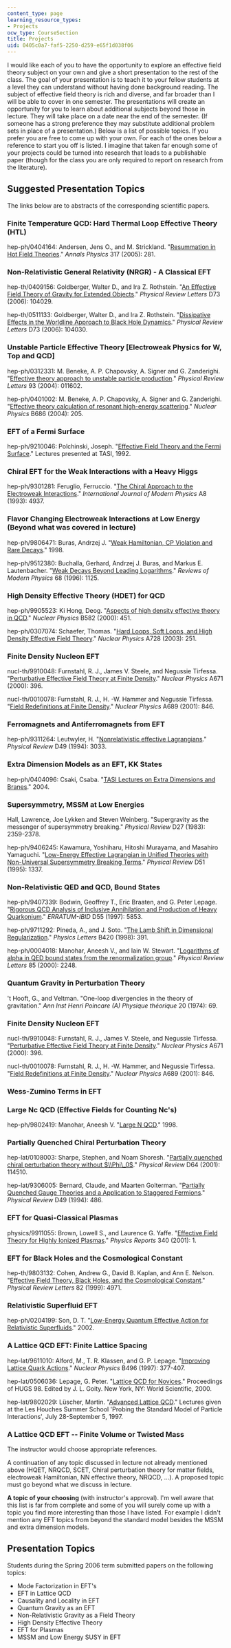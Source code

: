 ```yaml
---
content_type: page
learning_resource_types:
- Projects
ocw_type: CourseSection
title: Projects
uid: 0405c0a7-faf5-2250-d259-e65f1d038f06
---
```


I would like each of you to have the opportunity to explore an effective field theory subject on your own and give a short presentation to the rest of the class. The goal of your presentation is to teach it to your fellow students at a level they can understand without having done background reading. The subject of effective field theory is rich and diverse, and far broader than I will be able to cover in one semester. The presentations will create an opportunity for you to learn about additional subjects beyond those in lecture. They will take place on a date near the end of the semester. (If someone has a strong preference they may substitute additional problem sets in place of a presentation.) Below is a list of possible topics. If you prefer you are free to come up with your own. For each of the ones below a reference to start you off is listed. I imagine that taken far enough some of your projects could be turned into research that leads to a publishable paper (though for the class you are only required to report on research from the literature).

Suggested Presentation Topics
-----------------------------

The links below are to abstracts of the corresponding scientific papers.

### Finite Temperature QCD: Hard Thermal Loop Effective Theory (HTL)

hep-ph/0404164: Andersen, Jens O., and M. Strickland. "[Resummation in Hot Field Theories](http://de.arxiv.org/abs/hep-ph/0404164)." _Annals Physics_ 317 (2005): 281.

### Non-Relativistic General Relativity (NRGR) - A Classical EFT

hep-th/0409156: Goldberger, Walter D., and Ira Z. Rothstein. "[An Effective Field Theory of Gravity for Extended Objects](http://de.arxiv.org/abs/hep-th/0409156)." _Physical Review Letters_ D73 (2006): 104029.

hep-th/0511133: Goldberger, Walter D., and Ira Z. Rothstein. "[Dissipative Effects in the Worldline Approach to Black Hole Dynamics](http://de.arxiv.org/abs/hep-th/0511133)." _Physical Review Letters_ D73 (2006): 104030.

### Unstable Particle Effective Theory \[Electroweak Physics for W, Top and QCD\]

hep-ph/0312331: M. Beneke, A. P. Chapovsky, A. Signer and G. Zanderighi. "[Effective theory approach to unstable particle production](http://de.arxiv.org/abs/hep-ph/0312331)." _Physical Review Letters_ 93 (2004): 011602.

hep-ph/0401002: M. Beneke, A. P. Chapovsky, A. Signer and G. Zanderighi. "[Effective theory calculation of resonant high-energy scattering](http://de.arxiv.org/abs/hep-ph/0401002)." _Nuclear Physics_ B686 (2004): 205.

### EFT of a Fermi Surface

hep-ph/9210046: Polchinski, Joseph. "[Effective Field Theory and the Fermi Surface](http://de.arxiv.org/abs/hep-th/9210046)." Lectures presented at TASI, 1992.

### Chiral EFT for the Weak Interactions with a Heavy Higgs

hep-ph/9301281: Feruglio, Ferruccio. "[The Chiral Approach to the Electroweak Interactions](http://de.arxiv.org/abs/hep-ph/9301281)." _International Journal of Modern Physics_ A8 (1993): 4937.

### Flavor Changing Electroweak Interactions at Low Energy (Beyond what was covered in lecture)

hep-ph/9806471: Buras, Andrzej J. "[Weak Hamiltonian, CP Violation and Rare Decays](http://de.arxiv.org/abs/hep-ph/9806471)." 1998.

hep-ph/9512380: Buchalla, Gerhard, Andrzej J. Buras, and Markus E. Lautenbacher. "[Weak Decays Beyond Leading Logarithms](http://de.arxiv.org/abs/hep-ph/9512380)." _Reviews of Modern Physics_ 68 (1996): 1125.

### High Density Effective Theory (HDET) for QCD

hep-ph/9905523: Ki Hong, Deog. "[Aspects of high density effective theory in QCD](http://de.arxiv.org/abs/hep-ph/9905523)." _Nuclear Physics_ B582 (2000): 451.

hep-ph/0307074: Schaefer, Thomas. "[Hard Loops, Soft Loops, and High Density Effective Field Theory](http://de.arxiv.org/abs/hep-ph/0307074)." _Nuclear Physics_ A728 (2003): 251.

### Finite Density Nucleon EFT

nucl-th/9910048: Furnstahl, R. J., James V. Steele, and Negussie Tirfessa. "[Perturbative Effective Field Theory at Finite Density](http://de.arxiv.org/abs/nucl-th/9910048)." _Nuclear Physics_ A671 (2000): 396.

nucl-th/0010078: Furnstahl, R. J., H. -W. Hammer and Negussie Tirfessa. "[Field Redefinitions at Finite Density](http://de.arxiv.org/abs/nucl-th/0010078)." _Nuclear Physics_ A689 (2001): 846.

### Ferromagnets and Antiferromagnets from EFT

hep-ph/9311264: Leutwyler, H. "[Nonrelativistic effective Lagrangians](http://de.arxiv.org/abs/hep-ph/9311264)." _Physical Review_ D49 (1994): 3033.

### Extra Dimension Models as an EFT, KK States

hep-ph/0404096: Csaki, Csaba. "[TASI Lectures on Extra Dimensions and Branes](http://de.arxiv.org/abs/hep-ph/0404096)." 2004.

### Supersymmetry, MSSM at Low Energies

Hall, Lawrence, Joe Lykken and Steven Weinberg. "Supergravity as the messenger of supersymmetry breaking." _Physical Review_ D27 (1983): 2359-2378.

hep-ph/9406245: Kawamura, Yoshiharu, Hitoshi Murayama, and Masahiro Yamaguchi. "[Low-Energy Effective Lagrangian in Unified Theories with Non-Universal Supersymmetry Breaking Terms](http://de.arxiv.org/abs/hep-ph/9406245)." _Physical Review_ D51 (1995): 1337.

### Non-Relativistic QED and QCD, Bound States

hep-ph/9407339: Bodwin, Geoffrey T., Eric Braaten, and G. Peter Lepage. "[Rigorous QCD Analysis of Inclusive Annihilation and Production of Heavy Quarkonium](http://de.arxiv.org/abs/hep-ph/9407339)." _ERRATUM-IBID_ D55 (1997): 5853.

hep-ph/9711292: Pineda, A., and J. Soto. "[The Lamb Shift in Dimensional Regularization](http://de.arxiv.org/abs/hep-ph/9711292)." _Physics Letters_ B420 (1998): 391.

hep-ph/0004018: Manohar, Aneesh V., and Iain W. Stewart. "[Logarithms of alpha in QED bound states from the renormalization group](http://de.arxiv.org/abs/hep-ph/0004018)." _Physical Review Letters_ 85 (2000): 2248.

### Quantum Gravity in Perturbation Theory

't Hooft, G., and Veltman. "One-loop divergencies in the theory of gravitation." _Ann Inst Henri Poincare_ _(A) Physique théorique_ 20 (1974): 69.

### Finite Density Nucleon EFT

nucl-th/9910048: Furnstahl, R. J., James V. Steele, and Negussie Tirfessa. "[Perturbative Effective Field Theory at Finite Density](http://de.arxiv.org/abs/nucl-th/9910048)." _Nuclear Physics_ A671 (2000): 396.

nucl-th/0010078: Furnstahl, R. J., H. -W. Hammer, and Negussie Tirfessa. "[Field Redefinitions at Finite Density](http://de.arxiv.org/abs/nucl-th/0010078)." _Nuclear Physics_ A689 (2001): 846.

### Wess-Zumino Terms in EFT

### Large Nc QCD (Effective Fields for Counting Nc's)

hep-ph/9802419: Manohar, Aneesh V. "[Large N QCD](http://de.arxiv.org/abs/hep-ph/9802419)." 1998.

### Partially Quenched Chiral Perturbation Theory

hep-lat/0108003: Sharpe, Stephen, and Noam Shoresh. "[Partially quenched chiral perturbation theory without $\\Phi\_0$](http://de.arxiv.org/abs/hep-lat/0108003)." _Physical Review_ D64 (2001): 114510.

hep-lat/9306005: Bernard, Claude, and Maarten Golterman. "[Partially Quenched Gauge Theories and a Application to Staggered Fermions](http://de.arxiv.org/abs/hep-lat/9306005)." _Physical Review_ D49 (1994): 486.

### EFT for Quasi-Classical Plasmas

physics/9911055: Brown, Lowell S., and Laurence G. Yaffe. "[Effective Field Theory for Highly Ionized Plasmas](http://de.arxiv.org/abs/physics/9911055)." _Physics Reports_ 340 (2001): 1.

### EFT for Black Holes and the Cosmological Constant

hep-th/9803132: Cohen, Andrew G., David B. Kaplan, and Ann E. Nelson. "[Effective Field Theory, Black Holes, and the Cosmological Constant](http://de.arxiv.org/abs/hep-th/9803132)." _Physical Review Letters_ 82 (1999): 4971.

### Relativistic Superfluid EFT

hep-ph/0204199: Son, D. T. "[Low-Energy Quantum Effective Action for Relativistic Superfluids](http://de.arxiv.org/abs/hep-ph/0204199)." 2002.

### A Lattice QCD EFT: Finite Lattice Spacing

hep-lat/9611010: Alford, M., T. R. Klassen, and G. P. Lepage. "[Improving Lattice Quark Actions](http://de.arxiv.org/abs/hep-lat/9611010)." _Nuclear Physics_ B496 (1997): 377-407.

hep-lat/0506036: Lepage, G. Peter. "[Lattice QCD for Novices](http://de.arxiv.org/abs/hep-lat/0506036)." Proceedings of HUGS 98. Edited by J. L. Goity. New York, NY: World Scientific, 2000.

hep-lat/9802029: Lüscher, Martin. "[Advanced Lattice QCD](http://de.arxiv.org/abs/hep-lat/9802029)." Lectures given at the Les Houches Summer School 'Probing the Standard Model of Particle Interactions', July 28-September 5, 1997.

### A Lattice QCD EFT -- Finite Volume or Twisted Mass

The instructor would choose appropriate references.

A continuation of any topic discussed in lecture not already mentioned above (HQET, NRQCD, SCET, Chiral perturbation theory for matter fields, electroweak Hamiltonian, NN effective theory, NRQCD, ...). A proposed topic must go beyond what we discuss in lecture.

**A topic of your choosing** (with instructor's approval). I'm well aware that this list is far from complete and some of you will surely come up with a topic you find more interesting than those I have listed. For example I didn't mention any EFT topics from beyond the standard model besides the MSSM and extra dimension models.

Presentation Topics
-------------------

Students during the Spring 2006 term submitted papers on the following topics:

*   Mode Factorization in EFT's
*   EFT in Lattice QCD
*   Causality and Locality in EFT
*   Quantum Gravity as an EFT
*   Non-Relativistic Gravity as a Field Theory
*   High Density Effective Theory
*   EFT for Plasmas
*   MSSM and Low Energy SUSY in EFT